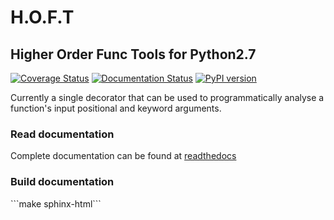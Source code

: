 <h1>H.O.F.T</h1>

<h2>Higher Order Func Tools for Python2.7</h2>

[![Coverage Status](https://coveralls.io/repos/github/sys-git/hoft/badge.svg)](https://coveralls.io/github/sys-git/hoft)
[![Documentation Status](https://readthedocs.org/projects/hoft/badge/?version=latest)](http://hoft.readthedocs.io/en/latest/?badge=latest)
[![PyPI version](https://badge.fury.io/py/hoft.svg)](https://badge.fury.io/py/hoft)

Currently a single decorator that can be used to programmatically analyse a function's input
positional and keyword arguments.


<h3>Read documentation</h3>
Complete documentation can be found at <a href="http://hoft.readthedocs.io/en/latest/">readthedocs</a>

<h3>Build documentation</h3>
```make sphinx-html```

